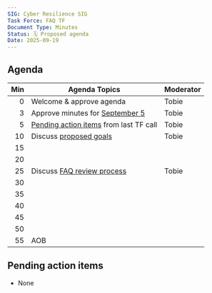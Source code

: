 ```yaml
---
SIG: Cyber Resilience SIG
Task Force: FAQ TF
Document Type: Minutes
Status: 🗓️ Proposed agenda
Date: 2025-09-19
---
```


##  Agenda

| Min | Agenda Topics | Moderator |
| --: | ----- | --- |
|   0 | Welcome & approve agenda | Tobie |
|   3 | Approve minutes for [September 5](./2025-09-05-mom-faq-tf.md) | Tobie |
|   5 | [Pending action items](#pending-action-items) from last TF call | Tobie |
|  10 | Discuss [proposed goals][goals] | Tobie |
|  15 | | |
|  20 | | |
|  25 | Discuss [FAQ review process][review] | Tobie |
|  30 | | | 
|  35 | | |
|  40 | | |
|  45 | | |
|  50 | | |
|  55 | AOB | |

## Pending action items
- None

[review]: https://github.com/orcwg/cra-hub/tree/main/faq/README.md#review
[goals]: https://github.com/orcwg/cra-hub/tree/main/faq/README.md#goals
